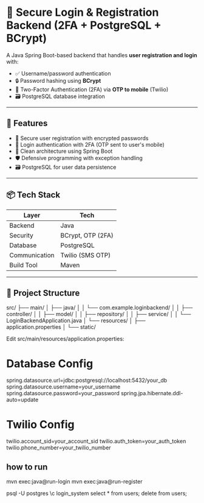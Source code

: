 # 🔐 Secure Login & Registration Backend (2FA + PostgreSQL + BCrypt)

A Java Spring Boot-based backend that handles **user registration and login** with:

- ✅ Username/password authentication
- 🔒 Password hashing using **BCrypt**
- 📱 Two-Factor Authentication (2FA) via **OTP to mobile** (Twilio)
- 🗃️ PostgreSQL database integration

---

## 🚀 Features

- 🔐 Secure user registration with encrypted passwords
- 🔑 Login authentication with 2FA (OTP sent to user's mobile)
- 🧵 Clean architecture using Spring Boot
- 🛡️ Defensive programming with exception handling
- 🗃️ PostgreSQL for user data persistence

---

## 📦 Tech Stack

| Layer        | Tech                |
|--------------|---------------------|
| Backend      | Java                |
| Security     | BCrypt, OTP (2FA)   |
| Database     | PostgreSQL          |
| Communication| Twilio (SMS OTP)    |
| Build Tool   | Maven               |

---

## 📁 Project Structure
src/
├── main/
│ ├── java/
│ │ └── com.example.loginbackend/
│ │ ├── controller/
│ │ ├── model/
│ │ ├── repository/
│ │ ├── service/
│ │ └── LoginBackendApplication.java
│ └── resources/
│ ├── application.properties
│ └── static/

Edit src/main/resources/application.properties:
# Database Config
spring.datasource.url=jdbc:postgresql://localhost:5432/your_db
spring.datasource.username=your_username
spring.datasource.password=your_password
spring.jpa.hibernate.ddl-auto=update

# Twilio Config
twilio.account_sid=your_account_sid
twilio.auth_token=your_auth_token
twilio.phone_number=your_twilio_number

## how to run 

mvn exec:java@run-login
mvn exec:java@run-register

psql -U postgres
\c login_system
select * from users;
delete from users;

